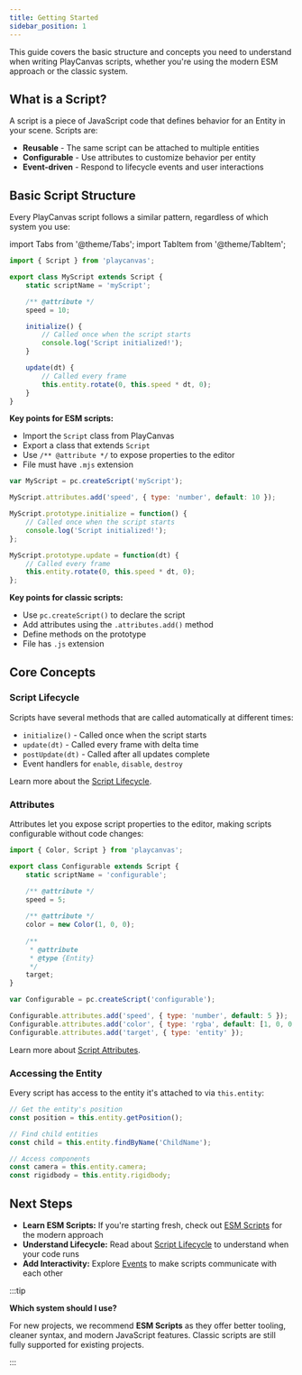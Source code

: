 ```yaml
---
title: Getting Started
sidebar_position: 1
---
```


This guide covers the basic structure and concepts you need to understand when writing PlayCanvas scripts, whether you're using the modern ESM approach or the classic system.

## What is a Script?

A script is a piece of JavaScript code that defines behavior for an Entity in your scene. Scripts are:

* **Reusable** - The same script can be attached to multiple entities
* **Configurable** - Use attributes to customize behavior per entity
* **Event-driven** - Respond to lifecycle events and user interactions

## Basic Script Structure

Every PlayCanvas script follows a similar pattern, regardless of which system you use:

import Tabs from '@theme/Tabs';
import TabItem from '@theme/TabItem';

<Tabs defaultValue="esm" groupId='script-code'>
<TabItem value="esm" label="ESM (Recommended)">

```javascript
import { Script } from 'playcanvas';

export class MyScript extends Script {
    static scriptName = 'myScript';

    /** @attribute */
    speed = 10;

    initialize() {
        // Called once when the script starts
        console.log('Script initialized!');
    }

    update(dt) {
        // Called every frame
        this.entity.rotate(0, this.speed * dt, 0);
    }
}
```

**Key points for ESM scripts:**

* Import the `Script` class from PlayCanvas
* Export a class that extends `Script`
* Use `/** @attribute */` to expose properties to the editor
* File must have `.mjs` extension

</TabItem>
<TabItem value="classic" label="Classic">

```javascript
var MyScript = pc.createScript('myScript');

MyScript.attributes.add('speed', { type: 'number', default: 10 });

MyScript.prototype.initialize = function() {
    // Called once when the script starts
    console.log('Script initialized!');
};

MyScript.prototype.update = function(dt) {
    // Called every frame
    this.entity.rotate(0, this.speed * dt, 0);
};
```

**Key points for classic scripts:**

* Use `pc.createScript()` to declare the script
* Add attributes using the `.attributes.add()` method
* Define methods on the prototype
* File has `.js` extension

</TabItem>
</Tabs>

## Core Concepts

### Script Lifecycle

Scripts have several methods that are called automatically at different times:

* `initialize()` - Called once when the script starts
* `update(dt)` - Called every frame with delta time
* `postUpdate(dt)` - Called after all updates complete
* Event handlers for `enable`, `disable`, `destroy`

Learn more about the [Script Lifecycle](./script-lifecycle.md).

### Attributes

Attributes let you expose script properties to the editor, making scripts configurable without code changes:

<Tabs defaultValue="esm" groupId='script-code'>
<TabItem value="esm" label="ESM">

```javascript
import { Color, Script } from 'playcanvas';

export class Configurable extends Script {
    static scriptName = 'configurable';

    /** @attribute */
    speed = 5;
    
    /** @attribute */
    color = new Color(1, 0, 0);
    
    /** 
     * @attribute 
     * @type {Entity}
     */
    target;
}
```

</TabItem>
<TabItem value="classic" label="Classic">

```javascript
var Configurable = pc.createScript('configurable');

Configurable.attributes.add('speed', { type: 'number', default: 5 });
Configurable.attributes.add('color', { type: 'rgba', default: [1, 0, 0, 1] });
Configurable.attributes.add('target', { type: 'entity' });
```

</TabItem>
</Tabs>

Learn more about [Script Attributes](./script-attributes/index.md).

### Accessing the Entity

Every script has access to the entity it's attached to via `this.entity`:

```javascript
// Get the entity's position
const position = this.entity.getPosition();

// Find child entities
const child = this.entity.findByName('ChildName');

// Access components
const camera = this.entity.camera;
const rigidbody = this.entity.rigidbody;
```

## Next Steps

* **Learn ESM Scripts:** If you're starting fresh, check out [ESM Scripts](./esm-scripts.md) for the modern approach
* **Understand Lifecycle:** Read about [Script Lifecycle](./script-lifecycle.md) to understand when your code runs
* **Add Interactivity:** Explore [Events](./events.md) to make scripts communicate with each other

:::tip

**Which system should I use?**

For new projects, we recommend **ESM Scripts** as they offer better tooling, cleaner syntax, and modern JavaScript features. Classic scripts are still fully supported for existing projects.

:::
